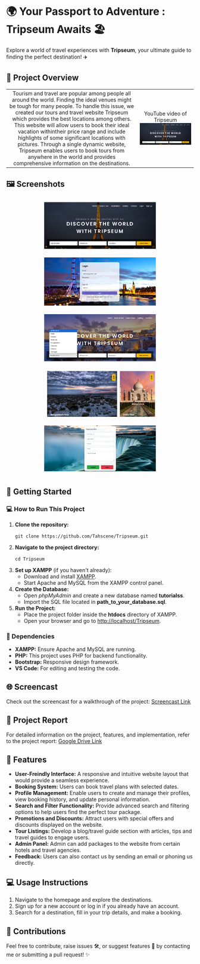 <h1>🌍 Your Passport to Adventure :<strong> Tripseum Awaits</strong> 🏖️</h1>
<p>Explore a world of travel experiences with <strong>Tripseum</strong>, your ultimate guide to finding the perfect destination! ✈️</p>
<h2> 📄 Project Overview</h2>
<table border="0">
  <tr>
    <td align="center">
      Tourism and travel are popular among people all around the world. Finding the ideal venues might be tough for many people. To handle this issue, we created our tours and travel website Tripseum which provides the best locations among others. This website will allow users to book their ideal vacation withintheir price range and include highlights of some significant locations with pictures. Through a single dynamic website, Tripseum enables users to book
tours from anywhere in the world and provides comprehensive information on
the destinations.
    </td>
    <td align="center">
      YouTube video of Tripseum
      <a href="https://youtu.be/51FbFmxPYG0">
        <img src="https://github.com/Tahscene/Tripseum/blob/c0bc40527f41033ff036de6b4a9225b66899704a/Screenshot%202024-09-20%20001646.png" alt="YouTube thumbmnail for Stargate" />
      </a>
    </td>
  </tr>
</table>


<h2> 🖼️ Screenshots</h2>
<div style="display: flex; flex-wrap: wrap; justify-content: space-around;">

  <div style="margin: 10px;">
    <img src="https://github.com/Tahscene/Tripseum/raw/main/Screenshot%202024-09-20%20001646.png" alt="Tripseum Screenshot 1" width="300"/>
  </div>
  
  <div style="margin: 10px;">
    <img src="https://github.com/Tahscene/Tripseum/raw/main/Screenshot%202024-09-24%20230047.png" alt="Tripseum Screenshot 2" width="300"/>
  </div>
  
  <div style="margin: 10px;">
    <img src="https://github.com/Tahscene/Tripseum/raw/main/Screenshot%202024-09-24%20230313.png" alt="Tripseum Screenshot 3" width="300"/>
  </div>
  
  <div style="margin: 10px;">
    <img src="https://github.com/Tahscene/Tripseum/raw/main/Screenshot%202024-09-24%20230331.png" alt="Tripseum Screenshot 4" width="300"/>
  </div>
  
  <div style="margin: 10px;">
    <img src="https://github.com/Tahscene/Tripseum/raw/main/Screenshot%202024-09-24%20230431.png" alt="Tripseum Screenshot 5" width="300"/>
  </div>

</div>



<h2>🚀 Getting Started</h2>

<h3>💻 How to Run This Project</h3>
<ol>
  <li><strong>Clone the repository:</strong>
    <pre><code>git clone https://github.com/Tahscene/Tripseum.git</code></pre>
  </li>
  <li><strong>Navigate to the project directory:</strong>
    <pre><code>cd Tripseum</code></pre>
  </li>
  <li><strong>Set up XAMPP</strong> (if you haven't already):
    <ul>
      <li>Download and install <a href="https://www.apachefriends.org/index.html">XAMPP</a>.</li>
      <li>Start Apache and MySQL from the XAMPP control panel.</li>
    </ul>
  </li>
  <li><strong>Create the Database:</strong>
    <ul>
      <li>Open <em>phpMyAdmin</em> and create a new database named <strong>tutorialss</strong>.</li>
      <li>Import the SQL file located in <strong>path_to_your_database.sql</strong>.</li>
    </ul>
  </li>
  <li><strong>Run the Project:</strong>
    <ul>
      <li>Place the project folder inside the <strong>htdocs</strong> directory of XAMPP.</li>
      <li>Open your browser and go to <a href="http://localhost/Tripseum">http://localhost/Tripseum</a>.</li>
    </ul>
  </li>
</ol>

<h3>🔧 Dependencies</h3>
<ul>
  <li><strong>XAMPP:</strong> Ensure Apache and MySQL are running.</li>
  <li><strong>PHP:</strong> This project uses PHP for backend functionality.</li>
  <li><strong>Bootstrap:</strong> Responsive design framework.</li>
  <li><strong>VS Code:</strong> For editing and testing the code.</li>
</ul>

<h2>🌐 Screencast</h2>
<p>Check out the screencast for a walkthrough of the project:  
<a href="https://youtu.be/51FbFmxPYG0">Screencast Link</a></p>

<h2>📝 Project Report</h2>
<p>For detailed information on the project, features, and implementation, refer to the project report:  
<a href="https://drive.google.com/file/d/1ZmObNM0us8FGoVYjRndAA_hzaxzXslcq/view?usp=sharing">Google Drive Link</a></p>

<h2>🎨 Features</h2>
<ul>
  <li><strong>User-Freindly Interface:</strong> A responsive and intuitive website layout that would provide a seamless experience.</li>
  <li><strong>Booking System:</strong> Users can book travel plans with selected dates.</li>
  <li><strong>Profile Management:</strong> Enable users to create and manage their profiles, view booking history, and update personal information.</li>
  <li><strong>Search and Filter Functionality:</strong> Provide advanced search and filtering options to help users find the perfect tour package.</li>
  <li><strong>Promotions and Discounts:</strong> Attract users with special offers and discounts displayed on the website.</li>
  <li><strong>Tour Listings:</strong> Develop a blog/travel guide section with articles, tips and travel guides to engage users.</li>
  <li><strong>Admin Panel:</strong> Admin can add packages to the website from certain hotels and travel agencies.</li>
  <li><strong>Feedback:</strong> Users can also contact us by sending an email or phoning us directly.</li>
</ul>

<h2>💻 Usage Instructions</h2>
<ol>
  <li>Navigate to the homepage and explore the destinations.</li>
  <li>Sign up for a new account or log in if you already have an account.</li>
  <li>Search for a destination, fill in your trip details, and make a booking.</li>
</ol>
<h2>🤝 Contributions</h2>
<p>Feel free to contribute, raise issues 🛠️, or suggest features 🚀 by contacting me or submitting a pull request! ✨</p>



